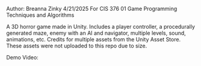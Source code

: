 Author: Breanna Zinky
4/21/2025
For CIS 376 01 Game Programming Techniques and Algorithms

A 3D horror game made in Unity. Includes a player controller, a procedurally generated maze, enemy with an AI and navigator, multiple levels, sound, animations, etc.
Credits for multiple assets from the Unity Asset Store. These assets were not uploaded to this repo due to size.

Demo Video:
